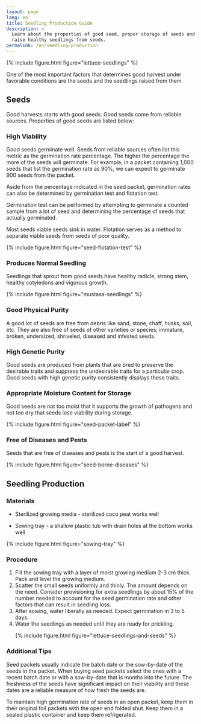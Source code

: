 ```yaml
---
layout: page
lang: en
title: Seedling Production Guide
description: >
  Learn about the properties of good seed, proper storage of seeds and how to
  raise healthy seedlings from seeds.
permalink: /en/seedling-production
---
```



{% include figure.html figure="lettuce-seedlings" %}

One of the most important factors that determines good harvest under favorable
conditions are the seeds and the seedlings raised from them.

## Seeds

Good harvests starts with good seeds. Good seeds come from reliable sources.
Properties of good seeds are listed below:

### High Viability

Good seeds germinate well. Seeds from reliable sources often list this metric
as the germination rate percentage. The higher the percentage the more of the
seeds will germinate. For example, in a packet containing 1,000 seeds that list
the germination rate as 90%, we can expect to germinate 900 seeds from the packet.

Aside from the percentage indicated in the seed packet, germination rates can 
also be determined by germination test and flotation test.

Germination test can be performed by attempting to germinate a counted sample
from a lot of seed and determining the percentage of seeds that actually germinated.

Most seeds viable seeds sink in water. Flotation serves as a method to separate
viable seeds from seeds of poor quality.

{% include figure.html figure="seed-flotation-test" %}

### Produces Normal Seedling

Seedlings that sprout from good seeds have healthy radicle, strong stem, healthy cotyledons and vigorous growth.

{% include figure.html figure="mustasa-seedlings" %}

### Good Physical Purity

A good lot of seeds are free from debris like sand, stone, chaff, husks, soil,
etc. They are also free of seeds of other varieties or species; immature, broken,
undersized, shriveled, diseased and infested seeds.

### High Genetic Purity

Good seeds are produced from plants that are bred to preserve the desirable
traits and suppress the undesirable traits for a particular crop. Good seeds
with high genetic purity consistently displays these traits.

### Appropriate Moisture Content for Storage

Good seeds are not too moist that it supports the growth of pathogens and not
too dry that seeds lose viability during storage.

{% include figure.html figure="seed-packet-label" %}

### Free of Diseases and Pests

Seeds that are free of diseases and pests is the start of a good harvest.

{% include figure.html figure="seed-borne-diseases" %}

## Seedling Production

### Materials

* Sterilized growing media - sterilized coco peat works well

* Sowing tray - a shallow plastic tub with drain holes at the bottom works well

{% include figure.html figure="sowing-tray" %}

### Procedure

<ol>
<li>Fill the sowing tray with a layer of moist growing medium 2-3 cm thick.
Pack and level the growing medium.</li>

<li>Scatter the small seeds uniformly and thinly. The amount depends on the need.
  Consider provisioning for extra seedlings by about 15% of the number needed
  to account for the seed germination rate and other factors that can result
  in seedling loss.</li>

<li>After sowing, water liberally as needed. Expect germination in 3 to 5 days.</li>

<li>Water the seedlings as needed until they are ready for prickling.

{% include figure.html figure="lettuce-seedlings-and-seeds" %}</li>
</ol>

### Additional Tips

Seed packets usually indicate the batch date or the sow-by-date of the seeds in
the packet. When buying seed packets select the ones with a recent batch date or
with a sow-by-date that is months into the future. The freshness of the seeds
have significant impact on their viability and these dates are a reliable measure
of how fresh the seeds are.

To maintain high germination rate of seeds in an open packet, keep them in their
original foil packets with the open end folded shut. Keep them in a sealed
plastic container and keep them refrigerated.

